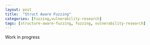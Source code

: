 ```yaml
---
layout: post
title:  "Struct Aware Fuzzing"
categories: [fuzzing,vulnerability-research]
tags: [structure-aware-fuzzing, fuzzing, vulnerability-research]
---
```


Work in progress